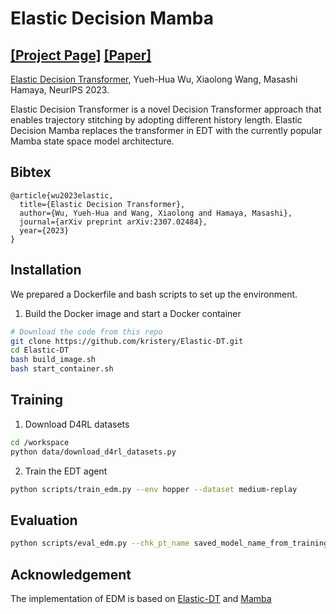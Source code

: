 # Elastic Decision Mamba

[[Project Page]](https://kristery.github.io/edt/) [[Paper]](https://arxiv.org/abs/2307.02484)
-----

[Elastic Decision Transformer](https://kristery.github.io/edt/), Yueh-Hua Wu, Xiaolong Wang, Masashi Hamaya, NeurIPS 2023.

Elastic Decision Transformer is a novel Decision Transformer approach that enables trajectory stitching by adopting different history length. Elastic Decision Mamba replaces the transformer in EDT with the currently popular Mamba state space model architecture.


## Bibtex

```
@article{wu2023elastic,
  title={Elastic Decision Transformer},
  author={Wu, Yueh-Hua and Wang, Xiaolong and Hamaya, Masashi},
  journal={arXiv preprint arXiv:2307.02484},
  year={2023}
}
```


## Installation
We prepared a Dockerfile and bash scripts to set up the environment.

1. Build the Docker image and start a Docker container 
```bash
# Download the code from this repo
git clone https://github.com/kristery/Elastic-DT.git
cd Elastic-DT
bash build_image.sh
bash start_container.sh
```

## Training
1. Download D4RL datasets
```bash
cd /workspace
python data/download_d4rl_datasets.py
```

2. Train the EDT agent
```bash
python scripts/train_edm.py --env hopper --dataset medium-replay
```

## Evaluation
```bash
python scripts/eval_edm.py --chk_pt_name saved_model_name_from_training.pt
```

## Acknowledgement
The implementation of EDM is based on [Elastic-DT](https://github.com/kristery/Elastic-DT) and [Mamba](https://github.com/state-spaces/mamba)

